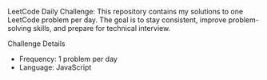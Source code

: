 LeetCode Daily Challenge:
This repository contains my solutions to one LeetCode problem per day. The goal is to stay consistent, improve problem-solving skills, and prepare for technical interview.

Challenge Details
- Frequency: 1 problem per day
- Language: JavaScript 
